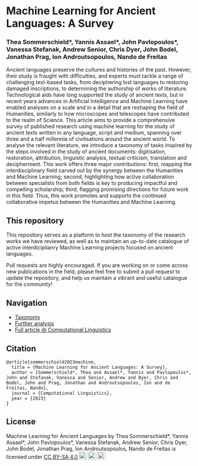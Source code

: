 # Machine Learning for Ancient Languages: A Survey
### Thea Sommerschield\*, Yannis Assael\*, John Pavlopoulos\*, Vanessa Stefanak, Andrew Senior, Chris Dyer, John Bodel, Jonathan Prag, Ion Androutsopoulos, Nando de Freitas

Ancient languages preserve the cultures and histories of the past. However, their study is fraught with difficulties, and experts must tackle a range of challenging text-based tasks, from deciphering lost languages to restoring damaged inscriptions, to determining the authorship of works of literature. Technological aids have long supported the study of ancient texts, but in recent years advances in Artificial Intelligence and Machine Learning have enabled analyses on a scale and in a detail that are reshaping the field of Humanities, similarly to how microscopes and telescopes have contributed to the realm of Science. This article aims to provide a comprehensive survey of published research using machine learning for the study of ancient texts written in any language, script and medium, spanning over three and a half millennia of civilisations around the ancient world. To analyse the relevant literature, we introduce a taxonomy of tasks inspired by the steps involved in the study of ancient documents: digitisation, restoration, attribution, linguistic analysis, textual criticism, translation and decipherment. This work offers three major contributions: first, mapping the interdisciplinary field carved out by the synergy between the Humanities and Machine Learning; second, highlighting how active collaboration between specialists from both fields is key to producing impactful and compelling scholarship; third, flagging promising directions for future work in this field. Thus, this work promotes and supports the continued collaborative impetus between the Humanities and Machine Learning.

## This repository

This repository serves as a platform to host the taxonomy of the research works we have reviewed, as well as to maintain an up-to-date catalogue of active interdiciplianry Machine Learning projects focused on ancient languages.

Pull requests are highly encouraged. If you are working on or come across new publications in the field, please feel free to submit a pull request to update the repository, and help us maintain a vibrant and useful catalogue for the community!

## Navigation
- [Taxonomy](https://github.com/ancientml/ml-for-ancient-languages/tree/main/analysis)
- [Further analysis](https://github.com/ancientml/ml-for-ancient-languages/tree/main/taxonomy)
- [Full article @ Computational Linguistics](https://github.com/ancientml/ml-for-ancient-languages/blob/main/taxonomy.csv)

## Citation

```
@article{sommerschield2023machine,
  title = {Machine Learning for Ancient Languages: A Survey},
  author = {Sommerschield*, Thea and Assael*, Yannis and Pavlopoulos*, John and Stefanak, Vanessa and Senior, Andrew and Dyer, Chris and Bodel, John and Prag, Jonathan and Androutsopoulos, Ion and de Freitas, Nando},
  journal = {Computational Linguistics},
  year = {2023}
}
```

## License

<p xmlns:cc="http://creativecommons.org/ns#" xmlns:dct="http://purl.org/dc/terms/"><span property="dct:title">Machine Learning for Ancient Languages</span> by <span property="cc:attributionName">Thea Sommerschield*, Yannis Assael*, John Pavlopoulos*, Vanessa Stefanak, Andrew Senior, Chris Dyer, John Bodel, Jonathan Prag, Ion Androutsopoulos, Nando de Freitas</span> is licensed under <a href="http://creativecommons.org/licenses/by-sa/4.0/?ref=chooser-v1" target="_blank" rel="license noopener noreferrer" style="display:inline-block;">CC BY-SA 4.0<img style="height:22px!important;margin-left:3px;vertical-align:text-bottom;" src="https://mirrors.creativecommons.org/presskit/icons/cc.svg?ref=chooser-v1"><img style="height:22px!important;margin-left:3px;vertical-align:text-bottom;" src="https://mirrors.creativecommons.org/presskit/icons/by.svg?ref=chooser-v1"><img style="height:22px!important;margin-left:3px;vertical-align:text-bottom;" src="https://mirrors.creativecommons.org/presskit/icons/sa.svg?ref=chooser-v1"></a></p>